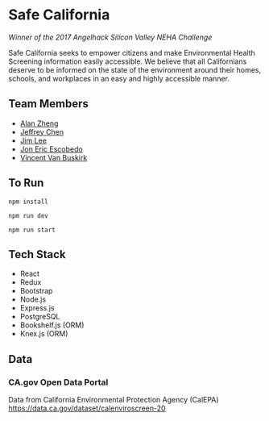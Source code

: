 # Safe California
*Winner of the 2017 Angelhack Silicon Valley NEHA Challenge*

Safe California seeks to empower citizens and make Environmental Health Screening information easily accessible. We believe that all Californians deserve to be informed on the state of the environment around their homes, schools, and workplaces in an easy and highly accessible manner.



## Team Members
- [Alan Zheng](https://www.linkedin.com/in/aszheng/)
- [Jeffrey Chen](https://www.linkedin.com/in/jeffrey-chen/)
- [Jim Lee](https://www.linkedin.com/in/jimleeisme/)
- [Jon Eric Escobedo](https://www.linkedin.com/in/jonericescobedo/)
- [Vincent Van Buskirk](https://www.linkedin.com/in/vincent-van-buskirk-6370696b/)

## To Run
```
npm install
```

```
npm run dev
```


```
npm run start
```

## Tech Stack
- React
- Redux
- Bootstrap
- Node.js
- Express.js
- PostgreSQL
- Bookshelf.js (ORM)
- Knex.js (ORM)

## Data
### CA.gov Open Data Portal
Data from California Environmental Protection Agency (CalEPA)
https://data.ca.gov/dataset/calenviroscreen-20


